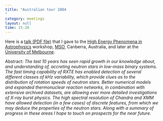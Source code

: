 ```yaml
---
title: "Australian tour 2004"
category: meetings
layout: null
time: 15:28
---
```

<!-- header generated from blosxom format post; make_header.pl 23.1.2022 -->
<p>
<!-- created by convert.pl on Tue Jan 31 00:52:43 EST 2012 -->
<!-- converted from ../2004/10/australian-tour-2004.html -->
<!-- Post timestamp Tuesday, October 05, 2004 11:28 PM -->
<!-- touch -t 200410052328 -->
<!-- Labels: 2004 -->
      Here is a <a href="http://users.monash.edu.au/~dgallow/docs/Recent progress in LMXBs.pdf">talk (PDF file)</a> that I gave to the <a href="http://astronomy.swin.edu.au/anita/HEA">High Energy Phenomena in Astrophysics</a> workshop, <a href="http://www.mso.anu.edu.au">MSO</a>,  Canberra, Australia, and later at the <a href="http://www.umelb.edu.au">University of Melbourne</a>. <p>
Abstract: <em>The last 10 years has seen rapid growth in our knowledge about, and understanding of, accreting neutron stars in low-mass binary systems. The fast timing capability of RXTE has enabled detection of several different classes of kHz variability, which provide clues as to the distribution of rotation speeds of neutron stars. Better numerical models and expanded thermonuclear reaction networks, in combination with extensive archived datasets, are allowing ever more detailed investigations of X-ray burst physics. The high spectral resolution of Chandra and XMM have allowed detection (in a few cases) of discrete features, from which we may deduce the properties of the neutron stars. Along with a summary of progress in these areas I hope to touch on prospects for the near future.</em>
